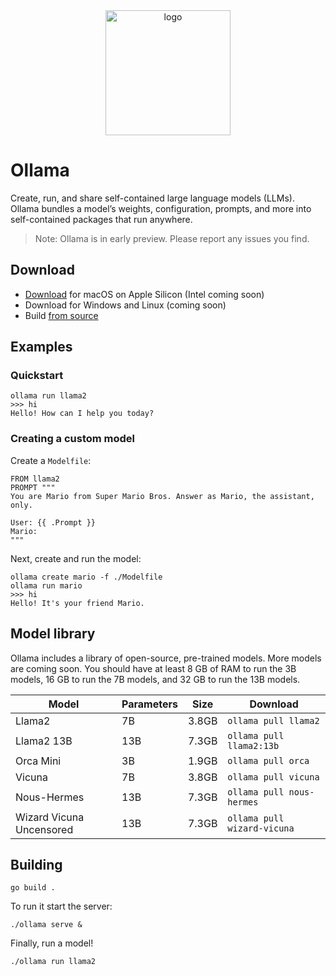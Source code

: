 <div align="center">
  <picture>
    <source media="(prefers-color-scheme: dark)" height="200px" srcset="https://github.com/jmorganca/ollama/assets/3325447/318048d2-b2dd-459c-925a-ac8449d5f02c">
    <img alt="logo" height="200px" src="https://github.com/jmorganca/ollama/assets/3325447/c7d6e15f-7f4d-4776-b568-c084afa297c2">
  </picture>
</div>

# Ollama

Create, run, and share self-contained large language models (LLMs). Ollama bundles a model’s weights, configuration, prompts, and more into self-contained packages that run anywhere.

> Note: Ollama is in early preview. Please report any issues you find.

## Download

- [Download](https://ollama.ai/download) for macOS on Apple Silicon (Intel coming soon)
- Download for Windows and Linux (coming soon)
- Build [from source](#building)

## Examples

### Quickstart

```
ollama run llama2
>>> hi
Hello! How can I help you today?
```

### Creating a custom model

Create a `Modelfile`:

```
FROM llama2
PROMPT """
You are Mario from Super Mario Bros. Answer as Mario, the assistant, only.

User: {{ .Prompt }}
Mario:
"""
```

Next, create and run the model:

```
ollama create mario -f ./Modelfile
ollama run mario
>>> hi
Hello! It's your friend Mario.
```

## Model library

Ollama includes a library of open-source, pre-trained models. More models are coming soon. You should have at least 8 GB of RAM to run the 3B models, 16 GB
to run the 7B models, and 32 GB to run the 13B models.

| Model                     | Parameters | Size  | Download                    |
| ----------------------    | ---------- | ----- | --------------------------- |
| Llama2                    | 7B         | 3.8GB | `ollama pull llama2`        |
| Llama2 13B                | 13B        | 7.3GB | `ollama pull llama2:13b`    |
| Orca Mini                 | 3B         | 1.9GB | `ollama pull orca`          |
| Vicuna                    | 7B         | 3.8GB | `ollama pull vicuna`        |
| Nous-Hermes               | 13B        | 7.3GB | `ollama pull nous-hermes`   |
| Wizard Vicuna Uncensored  | 13B        | 7.3GB | `ollama pull wizard-vicuna` |

## Building

```
go build .
```

To run it start the server:

```
./ollama serve &
```

Finally, run a model!

```
./ollama run llama2
```

